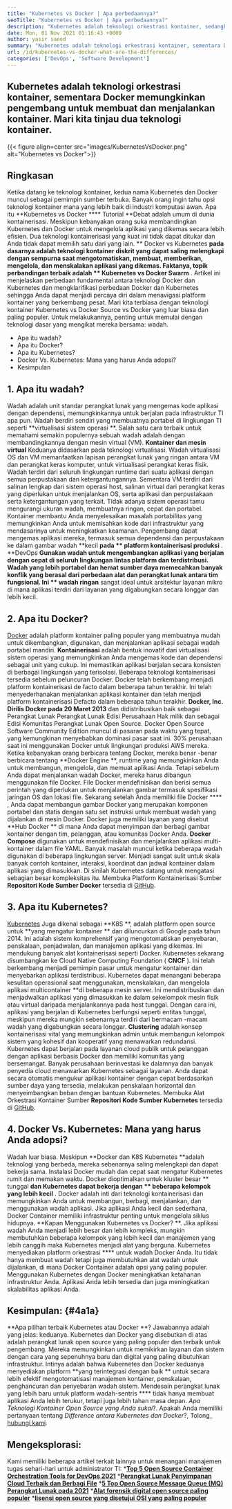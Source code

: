 ```yaml
---
title: "Kubernetes vs Docker | Apa perbedaannya?" 
seoTitle: "Kubernetes vs Docker | Apa perbedaannya?" 
description: "Kubernetes adalah teknologi orkestrasi kontainer, sedangkan Docker adalah teknologi untuk membuat dan menjalankan wadah. Mari kita tinjau Kubernetes vs Docker." 
date: Mon, 01 Nov 2021 01:16:43 +0000
author: yasir saeed
summary: "Kubernetes adalah teknologi orkestrasi kontainer, sementara Docker memungkinkan pengembang untuk membuat dan menjalankan kontainer. Mari kita tinjau dua teknologi kontainer." 
url: /id/kubernetes-vs-docker-what-are-the-differences/
categories: ['DevOps', 'Software Development']
---
```


## Kubernetes adalah teknologi orkestrasi kontainer, sementara Docker memungkinkan pengembang untuk membuat dan menjalankan kontainer. Mari kita tinjau dua teknologi kontainer.

{{< figure align=center src="images/KubernetesVsDocker.png" alt="Kubernetes vs Docker">}}


## **Ringkasan**
Ketika datang ke teknologi kontainer, kedua nama Kubernetes dan Docker muncul sebagai pemimpin sumber terbuka. Banyak orang ingin tahu opsi teknologi kontainer mana yang lebih baik di industri komputasi awan. Apa itu **Kubernetes vs Docker  ****  Tutorial  **Debat adalah umum di dunia kontainerisasi. Meskipun kebanyakan orang suka membandingkan Kubernetes dan Docker untuk mengelola aplikasi yang dikemas secara lebih efisien. Dua teknologi kontainerisasi yang kuat ini tidak dapat ditukar dan Anda tidak dapat memilih satu dari yang lain. **  Docker vs Kubernetes  **pada dasarnya adalah teknologi kontainer diskrit yang dapat saling melengkapi dengan sempurna saat mengotomatiskan, membuat, memberikan, mengelola, dan menskalakan aplikasi yang dikemas. Faktanya, topik perbandingan terbaik adalah **  Kubernetes vs Docker Swarm** .
Artikel ini menjelaskan perbedaan fundamental antara teknologi Docker dan Kubernetes dan mengklarifikasi perbedaan Docker dan Kubernetes sehingga Anda dapat menjadi percaya diri dalam menavigasi platform kontainer yang berkembang pesat. Mari kita terbiasa dengan teknologi kontainer Kubernetes vs Docker Source vs Docker yang luar biasa dan paling populer. Untuk melakukannya, penting untuk memulai dengan teknologi dasar yang mengikat mereka bersama: wadah.
  * Apa itu wadah?
  * Apa itu Docker?
  * Apa itu Kubernetes?
  * Docker Vs. Kubernetes: Mana yang harus Anda adopsi?
  * Kesimpulan

## 1. **Apa itu wadah?** 
Wadah adalah unit standar perangkat lunak yang mengemas kode aplikasi dengan dependensi, memungkinkannya untuk berjalan pada infrastruktur TI apa pun. Wadah berdiri sendiri yang membuatnya portabel di lingkungan TI seperti **virtualisasi sistem operasi **. Salah satu cara terbaik untuk memahami semakin populernya sebuah wadah adalah dengan membandingkannya dengan mesin virtual (VM).  **Kontainer dan mesin virtual**   Keduanya didasarkan pada teknologi virtualisasi. Wadah virtualisasi OS dan VM memanfaatkan lapisan perangkat lunak yang ringan antara VM dan perangkat keras komputer, untuk virtualisasi perangkat keras fisik.
Wadah terdiri dari seluruh lingkungan runtime dari suatu aplikasi dengan semua perpustakaan dan ketergantungannya. Sementara VM terdiri dari salinan lengkap dari sistem operasi host, salinan virtual dari perangkat keras yang diperlukan untuk menjalankan OS, serta aplikasi dan perpustakaan serta ketergantungan yang terkait. Tidak adanya sistem operasi tamu mengurangi ukuran wadah, membuatnya ringan, cepat dan portabel. Kontainer membantu Anda menyelesaikan masalah portabilitas yang memungkinkan Anda untuk memisahkan kode dari infrastruktur yang mendasarinya untuk meningkatkan keamanan. Pengembang dapat mengemas aplikasi mereka, termasuk semua dependensi dan perpustakaan ke dalam gambar wadah **kecil  **pada **  platform kontainerisasi produksi** .
**DevOps  **Gunakan wadah untuk mengembangkan aplikasi yang berjalan dengan cepat di seluruh lingkungan lintas platform dan terdistribusi. Wadah yang lebih portabel dan hemat sumber daya memecahkan banyak konflik yang berasal dari perbedaan alat dan perangkat lunak antara tim fungsional. Ini **  wadah ringan**  sangat ideal untuk arsitektur layanan mikro di mana aplikasi terdiri dari layanan yang digabungkan secara longgar dan lebih kecil.

## 2. **Apa itu Docker?** 
[Docker][1] adalah platform kontainer paling populer yang membuatnya mudah untuk dikembangkan, digunakan, dan menjalankan aplikasi sebagai wadah portabel mandiri. **Kontainerisasi**  adalah bentuk inovatif dari virtualisasi sistem operasi yang memungkinkan Anda mengemas kode dan dependensi sebagai unit yang cukup. Ini memastikan aplikasi berjalan secara konsisten di berbagai lingkungan yang terisolasi. Beberapa teknologi kontainerisasi tersedia sebelum peluncuran Docker. Docker telah berkembang menjadi platform kontainerisasi de facto dalam beberapa tahun terakhir. Ini telah menyederhanakan menjalankan aplikasi kontainer dan telah menjadi platform kontainerisasi Defacto dalam beberapa tahun terakhir.
**Docker, Inc. Dirilis Docker pada 20 Maret 2013**  dan didistribusikan baik sebagai Perangkat Lunak Perangkat Lunak Edisi Perusahaan Hak milik dan sebagai Edisi Komunitas Perangkat Lunak Open Source. Docker Open Source Software Community Edition muncul di pasaran pada waktu yang tepat, yang kemungkinan menyebabkan dominasi pasar saat ini. 30% perusahaan saat ini menggunakan Docker untuk lingkungan produksi AWS mereka.
Ketika kebanyakan orang berbicara tentang Docker, mereka benar -benar berbicara tentang **Docker Engine **, runtime yang memungkinkan Anda untuk membangun, mengelola, dan memuat aplikasi Anda. Tetapi sebelum Anda dapat menjalankan wadah Docker, mereka harus dibangun menggunakan file Docker. File Docker mendefinisikan dan berisi semua perintah yang diperlukan untuk menjalankan gambar termasuk spesifikasi jaringan OS dan lokasi file. Sekarang setelah Anda memiliki file Docker  **** , Anda dapat membangun gambar Docker yang merupakan komponen portabel dan statis dengan satu set instruksi untuk membuat wadah yang dijalankan di mesin Docker. Docker juga memiliki layanan yang disebut  **Hub Docker **  di mana Anda dapat menyimpan dan berbagi gambar kontainer dengan tim, pelanggan, atau komunitas Docker Anda.  **Docker Compose**   digunakan untuk mendefinisikan dan menjalankan aplikasi multi-kontainer dalam file YAML.
Banyak masalah muncul ketika beberapa wadah digunakan di beberapa lingkungan server. Menjadi sangat sulit untuk skala banyak contoh kontainer, interaksi, koordinat dan jadwal kontainer dalam aplikasi yang dimasukkan. Di sinilah Kubernetes datang untuk mengatasi sebagian besar kompleksitas itu. Membuka Platform Kontainerisasi Sumber **Repositori Kode Sumber Docker**  tersedia di [GitHub][2].

## 3. **Apa itu Kubernetes?** 
[Kubernetes][3] Juga dikenal sebagai **K8S **, adalah platform open source untuk  **yang mengatur kontainer **  dan diluncurkan di Google pada tahun 2014. Ini adalah sistem komprehensif yang mengotomatiskan penyebaran, penskalaan, penjadwalan, dan manajemen aplikasi yang dikemas. Ini mendukung banyak alat kontainerisasi seperti Docker. Kubernetes sekarang disumbangkan ke Cloud Native Computing Foundation ( **CNCF**  ). Ini telah berkembang menjadi pemimpin pasar untuk mengatur kontainer dan menyebarkan aplikasi terdistribusi.
Kubernetes dapat menangani beberapa kesulitan operasional saat menggunakan, menskalakan, dan mengelola aplikasi multicontainer **di beberapa mesin server. Ini mendistribusikan dan menjadwalkan aplikasi yang dimasukkan ke dalam sekelompok mesin fisik atau virtual daripada menjalankannya pada host tunggal. Dengan cara ini, aplikasi yang berjalan di Kubernetes berfungsi seperti entitas tunggal, meskipun mereka mungkin sebenarnya terdiri dari bermacam -macam wadah yang digabungkan secara longgar.  **Clustering**   adalah konsep kontainerisasi vital yang memungkinkan admin untuk membangun kelompok sistem yang kohesif dan kooperatif yang menawarkan redundansi.
Kubernetes dapat berjalan pada layanan cloud publik untuk pelanggan dengan aplikasi berbasis Docker dan memiliki komunitas yang bersemangat. Banyak perusahaan berinvestasi ke dalamnya dan banyak penyedia cloud menawarkan Kubernetes sebagai layanan. Anda dapat secara otomatis mengukur aplikasi kontainer dengan cepat berdasarkan sumber daya yang tersedia, melakukan penskalaan horizontal dan menyeimbangkan beban dengan bantuan Kubernetes. Membuka Alat Orkestrasi Kontainer Sumber **Repositori Kode Sumber Kubernetes**  tersedia di [GitHub][4].

## 4. Docker Vs. Kubernetes: Mana yang harus Anda adopsi?
Wadah luar biasa. Meskipun **Docker dan K8S Kubernetes  **adalah teknologi yang berbeda, mereka sebenarnya saling melengkapi dan dapat bekerja sama. Instalasi Docker mudah dan cepat saat mengatur Kubernetes rumit dan memakan waktu. Docker dioptimalkan untuk kluster besar **  tunggal  **dan Kubernetes dapat bekerja dengan **  beberapa kelompok yang lebih kecil** . Docker adalah inti dari teknologi kontainerisasi dan memungkinkan Anda untuk membangun, berbagi, menjalankan, dan menggunakan wadah aplikasi. Jika aplikasi Anda kecil dan sederhana, Docker Container memiliki infrastruktur penting untuk mengelola siklus hidupnya.
**Kapan Menggunakan Kubernetes vs Docker? **. Jika aplikasi wadah Anda menjadi lebih besar dan lebih kompleks, mungkin membutuhkan beberapa kelompok yang lebih kecil dan manajemen yang lebih canggih maka Kubernetes menjadi alat yang berguna. Kubernetes menyediakan platform orkestrasi ****  untuk wadah Docker Anda. Itu tidak hanya membuat wadah tetapi juga membutuhkan alat wadah untuk dijalankan, di mana Docker Container adalah opsi yang paling populer. Menggunakan Kubernetes dengan Docker meningkatkan ketahanan infrastruktur Anda. Aplikasi Anda lebih tersedia dan juga meningkatkan skalabilitas aplikasi Anda.

## **Kesimpulan:**    {#4a1a}
**Apa pilihan terbaik Kubernetes atau Docker **? Jawabannya adalah yang jelas: keduanya. Kubernetes dan Docker yang disebutkan di atas adalah perangkat lunak open source yang paling populer dan terbaik untuk pengembang. Mereka memungkinkan untuk memikirkan layanan dan sistem dengan cara yang sepenuhnya baru dan digital yang paling dibutuhkan infrastruktur. Intinya adalah bahwa Kubernetes dan Docker keduanya menyediakan platform  **yang terintegrasi dengan baik **  untuk secara lebih efektif mengotomatisasi manajemen kontainer, penskalaan, penghancuran dan penyebaran wadah sistem. Mendesain perangkat lunak yang lebih baru untuk platform wadah-sentris ****  tidak hanya membuat aplikasi Anda lebih terukur, tetapi juga lebih tahan masa depan.
_Apa Teknologi Kontainer Open Source yang Anda sukai_?. Apakah Anda memiliki pertanyaan tentang _Difference antara Kubernetes dan Docker_?, Tolong_ [hubungi kami][5].

## Mengeksplorasi:
Kami memiliki beberapa artikel terkait lainnya untuk menangani manajemen tugas sehari-hari untuk administrator TI:
  ***[Top 5 Open Source Container Orchestration Tools for DevOps 2021][6]** 
  ***[Perangkat Lunak Penyimpanan Cloud Terbaik dan Berbagi File][7]** 
  ***[5 Top Open Source Message Queue (MQ) Perangkat Lunak pada 2021][8]** 
  ***[Alat forensik digital open source paling populer][9]** 
  ***[lisensi open source yang disetujui OSI yang paling populer][10]** 

  
[1]: https://www.docker.com/
[2]: https://github.com/docker
[3]: https://kubernetes.io/
[4]: https://github.com/kubernetes/kubernetes
[5]: mailto:yasir.saeed@aspose.com
[6]: https://blog.containerize.com/devops/top-5-open-source-container-orchestration-tools-for-devops-in-2021/
[7]: https://products.containerize.com/backup-and-sync/
[8]: https://blog.containerize.com/message-queue-software/top-5-open-source-message-queue-software-in-2021/
[9]: https://blog.containerize.com/digital-forensic-tools/top-5-open-source-digital-forensic-tools-in-2021/
[10]: https://blog.containerize.com/licenses-standards/top-5-most-popular-osi-approved-open-source-licenses-of-2021/
